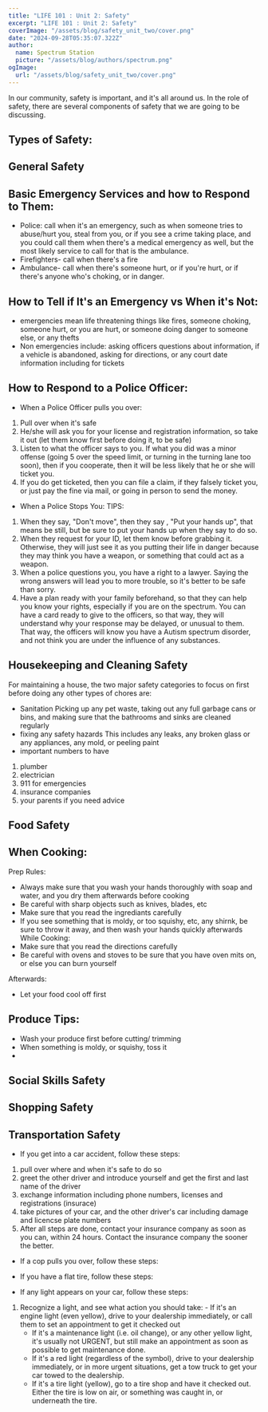 ```yaml
---
title: "LIFE 101 : Unit 2: Safety"
excerpt: "LIFE 101 : Unit 2: Safety"
coverImage: "/assets/blog/safety_unit_two/cover.png"
date: "2024-09-28T05:35:07.322Z"
author:
  name: Spectrum Station
  picture: "/assets/blog/authors/spectrum.png"
ogImage:
  url: "/assets/blog/safety_unit_two/cover.png"
---
```

In our community, safety is important, and it's all around us. In the role of safety, there are several components of safety that we are going to be discussing. 
## Types of Safety: 

## General Safety
## Basic Emergency Services and how to Respond to Them:
- Police: call when it's an emergency, such as when someone tries to abuse/hurt you, steal from you, or if you see a crime taking place,  and you could
call them when there's a medical emergency as well, but the most likely service to call for that is the ambulance.
- Firefighters- call when there's a fire
- Ambulance- call when there's someone hurt, or if you're hurt, or if there's anyone who's choking, or in danger.
## How to Tell if It's an Emergency vs When it's Not:
- emergencies mean life threatening things like fires, someone choking, someone hurt, or you are hurt, or someone doing danger to someone else, or any thefts
- Non emergencies include: asking officers questions about information, if a vehicle is abandoned, asking for directions, or any court date information including for tickets 
## How to Respond to a Police Officer:
- When a Police Officer pulls you over:
1. Pull over when it's safe
2. He/she will ask you for your license and registration information, so take it out (let them know first before doing it, to be safe)
3. Listen to what the officer says to you. If what you did was a minor offense (going 5 over the speed limit, or turning in the turning lane too soon), then
if you cooperate, then it will be less likely that he or she will ticket you. 
4. If you do get ticketed, then you can file a claim, if they falsely ticket you, or just pay the fine via mail, or going in person to send the money.
- When a Police Stops You: TIPS:
1. When they say, "Don't move", then they say , "Put your hands up", that means be still, but be sure to put your hands up when they say to do so.
2. When they request for your ID, let them know before grabbing it. Otherwise, they will just see it as you putting their life in danger because they may 
think you have a weapon, or something that could act as a weapon.
3. When a police questions you, you have a right to a lawyer. Saying the wrong answers will lead you to more trouble, so it's better to be safe than sorry.
4. Have a plan ready with your family beforehand, so that they can help you know your rights, especially if you are on the spectrum.
You can have a card ready to give to the officers, so that way, they will understand why your response may be delayed, or unusual to them. 
That way, the officers will know you have a Autism spectrum disorder, and not think you are under the influence of any substances.

## Housekeeping and Cleaning Safety
For maintaining a house, the two major safety categories to focus on first before doing any other types of chores are:
- Sanitation 
Picking up any pet waste, taking out any full garbage cans or bins, and making sure that the bathrooms and sinks are cleaned regularly
- fixing any safety hazards
This includes any leaks, any broken glass or any appliances, any mold, or peeling paint
- important numbers to have
 1. plumber 
 2. electrician 
 3. 911 for emergencies
 4. insurance companies
 5. your parents if you need advice

## Food Safety
 
## When Cooking:
Prep Rules:
- Always make sure that you wash your hands thoroughly with soap and water, and you dry them afterwards before cooking
- Be careful with sharp objects such as knives, blades, etc 
- Make sure that you read the ingrediants carefully
- If you see something that is moldy, or too squishy, etc, any shirnk, be sure to throw it away, and then wash your hands quickly afterwards
While Cooking:
- Make sure that you read the directions carefully
- Be careful with ovens and stoves to be sure that you have oven mits on, or else you can burn yourself

Afterwards:
- Let your food cool off first

## Produce Tips:
- Wash your produce first before cutting/ trimming
- When something is moldy, or squishy, toss it 
- 

## Social Skills Safety

## Shopping Safety

## Transportation Safety
 - If you get into a car accident, follow these steps:
 1. pull over where and when it's safe to do so
 2. greet the other driver and introduce yourself and get the first and last name of the driver
 3. exchange information including phone numbers, licenses and registrations (insurace)
 4. take pictures of your car, and the other driver's car including damage and  licencse plate numbers
 5. After all steps are done, contact your insurance company as soon as you can, within 24 hours.
 Contact the insurance company the sooner the better.
 - If a cop pulls you over, follow these steps:



 - If you have a flat tire, follow these steps:


 - If any light appears on your car, follow these steps:
  1. Recognize a light, and see what action you should take:
    - If it's an engine light (even yellow), drive to your dealership immediately, or call them to set an appointment to get it checked out
     - If it's a maintenance light (i.e. oil change), or any other yellow light,  it's usually not URGENT, but still make an appointment as soon as possible to get maintenance done.
     - If it's a red light (regardless of the symbol), drive to your dealership immediately, or in more urgent situations, get a tow truck to get your car towed to the dealership.
     - If it's a tire light (yellow), go to a tire shop and have it checked out. Either the tire is low on air, or something was caught in, or underneath the tire.
     